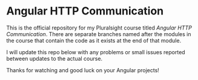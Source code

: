 # Angular HTTP Communication

This is the official repository for my Pluralsight course titled *Angular HTTP Communication*. 
There are separate branches named after the modules in the course that contain the code as it 
exists at the end of that module.

I will update this repo below with any problems or small issues reported between updates to the actual course.

Thanks for watching and good luck on your Angular projects!
